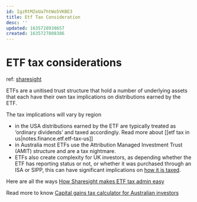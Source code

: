 ```yaml
---
id: IgzRtMZeUa7htWo5VKBE3
title: Etf Tax Consideration
desc: ''
updated: 1635728938657
created: 1635727808386
---
```

# ETF tax considerations

ref: [sharesight](https://www.sharesight.com/blog/how-to-track-exchange-traded-funds-etfs/)

ETFs are a unitised trust structure that hold a number of underlying assets that each have their own tax implications on distributions earned by the ETF.

The tax implications will vary by region

- in the USA distributions earned by the ETF are typically treated as ‘ordinary dividends’ and taxed accordingly. Read more about [[etf tax in us|notes.finance.etf.etf-tax-us]]
- in Australia most ETFs use the Attribution Managed Investment Trust (AMIT) structure and are a tax nightmare.
- ETFs also create complexity for UK investors, as depending whether the ETF has reporting status or not, or whether it was purchased through an ISA or SIPP, this can have significant implications on [how it is taxed](https://www.justetf.com/en/news/passive-investing/how-etfs-are-taxed-in-the-uk.html).

Here are all the ways [How Sharesight makes ETF tax admin easy](https://www.sharesight.com/blog/how-sharesight-makes-etf-tax-admin-easy/)

Read more to know [Capital gains tax calculator for Australian investors](https://www.sharesight.com/blog/capital-gains-tax-calculator-for-australian-investors/)

